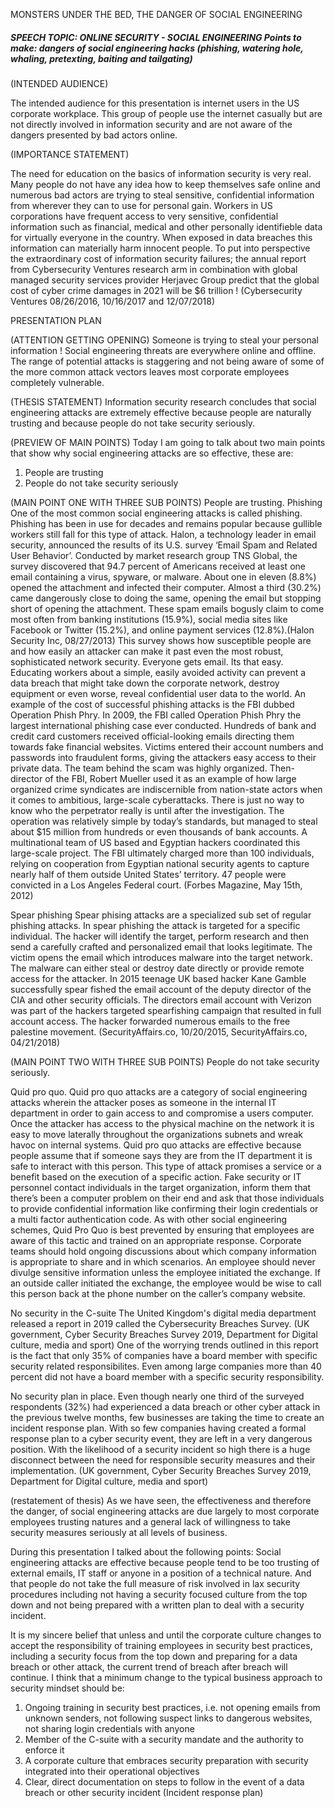 MONSTERS UNDER THE BED, THE DANGER OF SOCIAL ENGINEERING
##### SPEECH TOPIC: ONLINE SECURITY - SOCIAL ENGINEERING Points to make: dangers of social engineering hacks (phishing, watering hole, whaling, pretexting, baiting and tailgating)

(INTENDED AUDIENCE)

The intended audience for this presentation is internet users in the US corporate workplace. This group of people use the internet casually but are not directly involved in information security and are not aware of the dangers presented by bad actors online. 

(IMPORTANCE STATEMENT)

The need for education on the basics of information security is very real. Many people do not have any idea how to keep themselves safe online and numerous bad actors are trying to steal sensitive, confidential information from wherever they can to use for personal gain. 
Workers in US corporations have frequent access to very sensitive, confidential information such as financial, medical and other personally identifieble data for virtually everyone in the country. When exposed in data breaches this information can materially harm innocent people. 
To put into perspective the extraordinary cost of information security failures; the annual report from Cybersecurity Ventures research arm in combination with global managed security services provider Herjavec Group  predict that the global cost of cyber crime damages in 2021 will be $6 trillion ! (Cybersecurity Ventures 08/26/2016, 10/16/2017 and 12/07/2018)

PRESENTATION PLAN

(ATTENTION GETTING OPENING)
Someone is trying to steal your personal information ! Social engineering threats are everywhere online and offline. The range of potential attacks is staggering and not being aware of some of the more common attack vectors leaves most corporate employees completely vulnerable. 

(THESIS STATEMENT)
Information security research concludes that social engineering attacks are extremely effective because people are naturally trusting and because people do not take security seriously.

(PREVIEW OF MAIN POINTS)
Today I am going to talk about two main points that show why social engineering attacks are so effective, these are:
1. People are trusting
2. People do not take security seriously

(MAIN POINT ONE WITH THREE SUB POINTS)
People are trusting.
Phishing 
One of the most common social engineering attacks is called phishing. Phishing has been in use for decades and remains popular because gullible workers still fall for this type of attack.
Halon, a technology leader in email security, announced the results of its U.S. survey ‘Email Spam and Related User Behavior’. Conducted by market research group TNS Global, the survey discovered that 94.7 percent of Americans received at least one email containing a virus, spyware, or malware. About one in eleven (8.8%) opened the attachment and infected their computer. Almost a third (30.2%) came dangerously close to doing the same, opening the email but stopping short of opening the attachment. These spam emails bogusly claim to come most often from banking institutions (15.9%), social media sites like Facebook or Twitter (15.2%), and online payment services (12.8%).(Halon Security Inc, 08/27/2013)
This survey shows how susceptible people are and how easily an attacker can make it past even the most robust, sophisticated network security. 
Everyone gets email. Its that easy. 
Educating workers about a simple, easily avoided activity can prevent a data breach that might take down the corporate network, destroy equipment or even worse, reveal confidential user data to the world.
An example of the cost of successful phishing attacks is the FBI dubbed Operation Phish Phry.
In 2009, the FBI called Operation Phish Phry the largest international phishing case ever conducted. Hundreds of bank and credit card customers received official-looking emails directing them towards fake financial websites. Victims entered their account numbers and passwords into fraudulent forms, giving the attackers easy access to their private data.
The team behind the scam was highly organized. Then-director of the FBI, Robert Mueller used it as an example of how large organized crime syndicates are indiscernible from nation-state actors when it comes to ambitious, large-scale cyberattacks. There is just no way to know who the perpetrator really is until after the investigation.
The operation was relatively simple by today’s standards, but managed to steal about $15 million from hundreds or even thousands of bank accounts.
A multinational team of US based and Egyptian hackers coordinated this large-scale project. The FBI ultimately charged more than 100 individuals, relying on cooperation from Egyptian national security agents to capture nearly half of them outside United States’ territory. 47 people were convicted in a Los Angeles Federal court. (Forbes Magazine, May 15th, 2012)

Spear phishing
Spear phising attacks are a specialized sub set of regular phishing attacks. In spear phishing the attack is targeted for a specific individual. The hacker will identify the target, perform research and then send a carefully crafted and personalized email that looks legitimate. The victim opens the email which introduces malware into the target network. The malware can either steal or destroy date directly or provide remote access for the attacker. 
In 2015 teenage UK based hacker Kane Gamble successfully spear fished the email account of the deputy director of the CIA and other security officials. The directors email account with Verizon was part of the hackers targeted spearfishing campaign that resulted in full account access. The hacker forwarded numerous emails to the free palestine movement. (SecurityAffairs.co, 10/20/2015, SecurityAffairs.co, 04/21/2018)



(MAIN POINT TWO WITH THREE SUB POINTS)
People do not take security seriously. 

Quid pro quo.
Quid pro quo attacks are a category of social engineering attacks wherein the attacker poses as someone in the internal IT department in order to gain access to and compromise a users computer. Once the attacker has access to the physical machine on the network it is easy to move laterally throughout the organizations subnets and wreak havoc on internal systems.
Quid pro quo attacks are effective because people assume that if someone says they are from the IT department it is safe to interact with this person. 
This type of attack promises a service or a benefit based on the execution of a specific action. Fake security or IT personnel contact individuals in the target organization, inform them that there’s been a computer problem on their end and ask that those individuals to provide confidential information like confirming their login credentials or a multi factor authentication code.
As with other social engineering schemes, Quid Pro Quo is best prevented by ensuring that employees are aware of this tactic and trained on an appropriate response.  Corporate teams should hold ongoing discussions about which company information is appropriate to share and in which scenarios.  An employee should never divulge sensitive information unless the employee initiated the exchange.  If an outside caller initiated the exchange, the employee would be wise to call this person back at the phone number on the caller’s company website.

No security in the C-suite
The United Kingdom's digital media department released a report in 2019 called the Cybersecurity Breaches Survey. (UK government, Cyber Security Breaches Survey 2019, Department for Digital culture, media and sport)
One of the worrying trends outlined in this report is the fact that only 35% of companies have a board member with specific security related responsibilites. Even among large companies more than 40 percent did not have a board member with a specific security responsibility.

No security plan in place.
Even though nearly one third of the surveyed respondents (32%) had experienced a data breach or other cyber attack in the previous twelve months, few businesses are taking the time to create an incident response plan. 
With so few companies having created a formal response plan to a cyber security event, they are left in a very dangerous position. With the likelihood of a security incident so high there is a huge disconnect between the need for responsible security measures and their implementation. (UK government, Cyber Security Breaches Survey 2019, Department for Digital culture, media and sport)

(restatement of thesis)
As we have seen, the effectiveness and therefore the danger, of social engineering attacks are due largely to most corporate employees trusting natures and a general lack of willingness to take security measures seriously at all levels of business.

During this presentation I talked about the following points:
Social engineering attacks are effective because people tend to be too trusting of external emails, IT staff or anyone in a position of a technical nature.
And that people do not take the full measure of risk involved in lax security procedures including not having a security focused culture from the top down and not being prepared with a written plan to deal with a security incident.

It is my sincere belief that unless and until the corporate culture changes to accept the responsibility of training employees in security best practices, including a security focus from the top down and preparing for a data breach or other attack, the current trend of breach after breach will continue. I think that a minimum change to the typical business approach to security mindset should be:
1. Ongoing training in security best practices, i.e. not opening emails from unknown senders, not following suspect links to dangerous websites, not sharing login credentials with anyone
2. Member of the C-suite with a security mandate and the authority to enforce it
3. A corporate culture that embraces security preparation with security integrated into their operational objectives
4. Clear, direct documentation on steps to follow in the event of a data breach or other security incident (Incident response plan)

